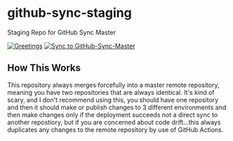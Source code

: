 # github-sync-staging

Staging Repo for GitHub Sync Master

[![Greetings](https://github.com/Richard-Barrett/github-sync-staging/actions/workflows/greetings.yml/badge.svg)](https://github.com/Richard-Barrett/github-sync-staging/actions/workflows/greetings.yml)
[![Sync to GitHub-Sync-Master](https://github.com/Richard-Barrett/github-sync-staging/actions/workflows/sync.yml/badge.svg)](https://github.com/Richard-Barrett/github-sync-staging/actions/workflows/sync.yml)

## How This Works

This repository always merges forcefully into a master remote repository, meaning you have two repositories that are always identical. It's kind of scary, and I don't recommend using this, you should have one repository and then it should make or publish changes to 3 different environments and then make changes only if the deployment succeeds not a direct sync to another repostiory, but if you are concerned about code drift...this always duplicates any changes to the remote repository by use of GitHub Actions.
